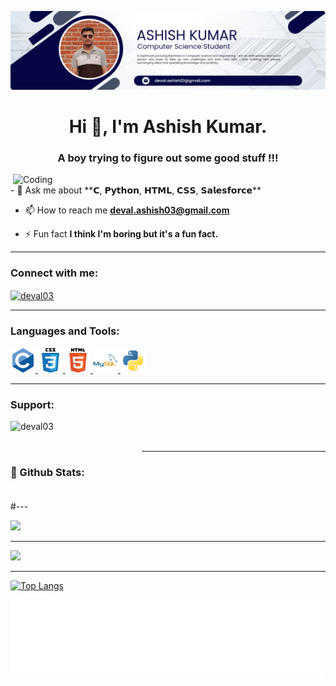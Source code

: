 ![logo](https://github.com/deval03/deval03/blob/main/20221113_222611_0000.png)

<h1 align="center">Hi 👋, I'm Ashish Kumar.</h1>
<h3 align="center">A boy trying to figure out some good stuff !!!</h3>
<img align="right" alt="Coding" width="500" src="https://github.com/deval03/deval03/blob/main/image_processing20210513-24676-xhpxj8.gif">
- 💬 Ask me about **𝗖, 𝗣𝘆𝘁𝗵𝗼𝗻, 𝗛𝗧𝗠𝗟, 𝗖𝗦𝗦, 𝗦𝗮𝗹𝗲𝘀𝗳𝗼𝗿𝗰𝗲**

- 📫 How to reach me **deval.ashish03@gmail.com**

- ⚡ Fun fact **I think I'm boring but it's a fun fact.**

---

<h3 align="left">Connect with me:</h3>
<p align="left">
<a href="https://linkedin.com/in/deval03" target="blank"><img align="center" src="https://raw.githubusercontent.com/rahuldkjain/github-profile-readme-generator/mast#er/src/imag#es/icons/Social/linked-in-alt.svg" alt="deval03" height="30" width="40" /></a>
</p>

---

<h3 align="left">Languages and Tools:</h3>
<p align="left"> <a href="https://www.cprogramming.com/" target="_blank" rel="noreferrer"> <img src="https://raw.githubusercontent.com/devicons/devicon/master/icons/c/c-original.svg" alt="c" width="40" height="40"/> </a> <a href="https://www.w3schools.com/css/" target="_blank" rel="noreferrer"> <img src="https://raw.githubusercontent.com/devicons/devicon/master/icons/css3/css3-original-wordmark.svg" alt="css3" width="40" height="40"/> </a> <a href="https://www.w3.org/html/" target="_blank" rel="noreferrer"> <img src="https://raw.githubusercontent.com/devicons/devicon/master/icons/html5/html5-original-wordmark.svg" alt="html5" width="40" height="40"/> </a> <a href="https://www.mysql.com/" target="_blank" rel="noreferrer"> <img src="https://raw.githubusercontent.com/devicons/devicon/master/icons/mysql/mysql-original-wordmark.svg" alt="mysql" width="40" height="40"/> </a> <a href="https://www.python.org" target="_blank" rel="noreferrer"> <img src="https://raw.githubusercontent.com/devicons/devicon/master/icons/python/python-original.svg" alt="python" width="40" height="40"/> </a> </p>

---

<h3 align="left">Support:</h3>
<p><a href="https://www.buymeacoffee.com/deval03"> <img align="left" src="https://cdn.buymeacoffee.com/buttons/v2/default-yellow.png" height="50" width="210" alt="deval03" /></a></p><br><br>

---

<h3>📶 Github Stats:<br><br></h3>

<!-- <p>&nbsp;<img align="center" src="https://github-readme-stats.vercel.app/api?username=deval03&show_icons=true&locale=en" alt="deval03" /></p> -->

#---

![](https://github-readme-#####stats.vercel.app/api?username=deval03&theme=react-dark&hide_border=false&include_all_commits=t-ue&count_private=true)<br/>

---

![](https://github-readme-streak-stats.herokuapp.com/?user=deval03&theme=react-dark&hide_border=false)<br/>

---

[![Top Langs](https://github-readme-stats.vercel.app/api/top-langs/?username=deval03&theme=react-dark)](https://github.com/deval03/github-readme-stats)

<img align="center" alt="Coding" width="500" src="https://github.com/deval03/deval03/blob/main/thanks.gif ">


